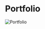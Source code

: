 # Portfolio
![Portfolio](https://github.com/bartoligerman497/Portfolio/assets/53313625/025f0c3b-62fa-4601-8aa8-36186c00771a)

<!--
![Portfolio](https://github.com/bartoligerman497/Portfolio/assets/53313625/9e3b9567-8ba1-4253-bf87-b36523d64f7d)
>
